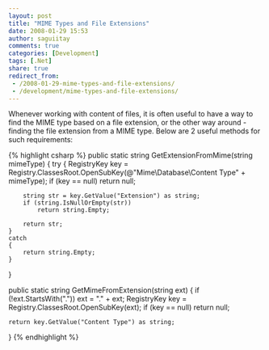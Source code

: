 ```yaml
---
layout: post
title: "MIME Types and File Extensions"
date: 2008-01-29 15:53
author: saguiitay
comments: true
categories: [Development]
tags: [.Net]
share: true
redirect_from:
 - /2008-01-29-mime-types-and-file-extensions/
 - /development/mime-types-and-file-extensions/
---
```

Whenever working with content of files, it is often useful to have a way to find the MIME type based on a file extension,
or the other way around - finding the file extension from a MIME type. Below are 2 useful methods for such requirements:

{% highlight csharp %}
public static string GetExtensionFromMime(string mimeType)
{
    try
    {
        RegistryKey key = Registry.ClassesRoot.OpenSubKey(@"Mime\Database\Content Type\" + mimeType);
        if (key == null)
            return null;

        string str = key.GetValue("Extension") as string;
        if (string.IsNullOrEmpty(str))
            return string.Empty;
        
        return str;
    }
    catch
    {
        return string.Empty;
    }
}

public static string GetMimeFromExtension(string ext)
{
    if (!ext.StartsWith("."))
        ext = "." + ext;
    RegistryKey key = Registry.ClassesRoot.OpenSubKey(ext);
    if (key == null)
        return null;

    return key.GetValue("Content Type") as string;
}
{% endhighlight %}
